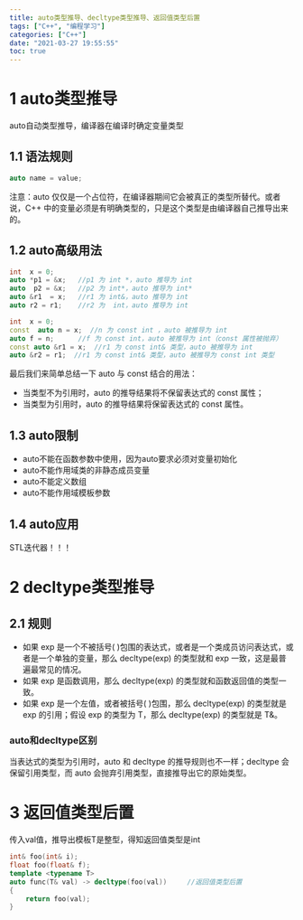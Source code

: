 ```yaml
---
title: auto类型推导、decltype类型推导、返回值类型后置
tags: ["C++", "编程学习"]
categories: ["C++"]
date: "2021-03-27 19:55:55"
toc: true
---
```



# 1 auto类型推导
auto自动类型推导，编译器在编译时确定变量类型

## 1.1 语法规则
```cpp
auto name = value;
```

注意：auto 仅仅是一个占位符，在编译器期间它会被真正的类型所替代。或者说，C++ 中的变量必须是有明确类型的，只是这个类型是由编译器自己推导出来的。

## 1.2 auto高级用法
```cpp
int  x = 0;
auto *p1 = &x;   //p1 为 int *，auto 推导为 int
auto  p2 = &x;   //p2 为 int*，auto 推导为 int*
auto &r1  = x;   //r1 为 int&，auto 推导为 int
auto r2 = r1;    //r2 为  int，auto 推导为 int
```
```cpp
int  x = 0;
const  auto n = x;  //n 为 const int ，auto 被推导为 int
auto f = n;      //f 为 const int，auto 被推导为 int（const 属性被抛弃）
const auto &r1 = x;  //r1 为 const int& 类型，auto 被推导为 int
auto &r2 = r1;  //r1 为 const int& 类型，auto 被推导为 const int 类型
```
最后我们来简单总结一下 auto 与 const 结合的用法：
- 当类型不为引用时，auto 的推导结果将不保留表达式的 const 属性；
- 当类型为引用时，auto 的推导结果将保留表达式的 const 属性。

## 1.3 auto限制
- auto不能在函数参数中使用，因为auto要求必须对变量初始化
- auto不能作用域类的非静态成员变量
- auto不能定义数组
- auto不能作用域模板参数

## 1.4 auto应用
STL迭代器！！！

# 2 decltype类型推导
## 2.1 规则
- 如果 exp 是一个不被括号( )包围的表达式，或者是一个类成员访问表达式，或者是一个单独的变量，那么 decltype(exp) 的类型就和 exp 一致，这是最普遍最常见的情况。
- 如果 exp 是函数调用，那么 decltype(exp) 的类型就和函数返回值的类型一致。
- 如果 exp 是一个左值，或者被括号( )包围，那么 decltype(exp) 的类型就是 exp 的引用；假设 exp 的类型为 T，那么 decltype(exp) 的类型就是 T&。


### auto和decltype区别
当表达式的类型为引用时，auto 和 decltype 的推导规则也不一样；decltype 会保留引用类型，而 auto 会抛弃引用类型，直接推导出它的原始类型。

# 3 返回值类型后置
传入val值，推导出模板T是整型，得知返回值类型是int
```cpp
int& foo(int& i);
float foo(float& f);
template <typename T>
auto func(T& val) -> decltype(foo(val))     //返回值类型后置
{
    return foo(val);
}
```